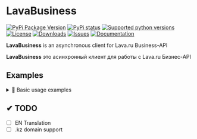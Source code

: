 # LavaBusiness
[![PyPi Package Version](https://img.shields.io/pypi/v/lavabusiness?style=flat-square)](https://pypi.python.org/pypi/lavabusiness)
[![PyPi status](https://img.shields.io/pypi/status/lavabusiness?style=flat-square)](https://pypi.python.org/pypi/lavabusiness)
[![Supported python versions](https://img.shields.io/pypi/pyversions/lavabusiness)](https://pypi.python.org/pypi/lavabusiness)
[![License](https://img.shields.io/github/license/lztrox/lavabusiness?style=flat-square)](https://opensource.org/licenses/MPL-2.0)
[![Downloads](https://img.shields.io/github/downloads/lztrox/lavabusiness/total?style=flat-square)](https://pypi.org/project/lavabusiness/)
[![Issues](https://img.shields.io/github/issues/lztrox/lavabusiness?style=flat-square)](https://github.com/lztrox/lavabusiness/issues)
[![Documentation](https://img.shields.io/readthedocs/lavabusiness?style=flat-square)](https://lavabusiness.readthedocs.io/en/latest/)

**LavaBusiness** is an asynchronous client for Lava.ru Business-API

**LavaBusiness** это асинхронный клиент для работы с Lava.ru Бизнес-API 

## Examples
<details>
  <summary>📕 Basic usage examples</summary>
  
### Создание счета
```python
import asyncio
from LavaBusiness import AioLava

SECRET_KEY = ""
PROJECT_ID = ""

api = AioLava(SECRET_KEY, PROJECT_ID)

async def main():
    invoice = await api.create_invoice(100)
    print(f'Pay url: {invoice.url}')
    print(f'Invoice_id: {invoice.invoice_id}')

asyncio.run(main())
```
  
### Проверка статуса счета
```python
import asyncio
from LavaBusiness import AioLava

SECRET_KEY = ""
PROJECT_ID = ""

api = AioLava(SECRET_KEY, PROJECT_ID)

async def main():
    INVOICE_ID = ""
    status = await api.invoice_status(INVOICE_ID)

    if status == 'success':
        print('Счет оплачен')
    elif status == 'expired':
        print('Счет просрочен')
    else:
        print('Счет ожидает оплаты')
    
asyncio.run(main())
```

### Больше примеров можно найти в директории [`examples/`](https://github.com/lztrox/LavaBusiness/tree/master/examples)

### Подробная документация расположена на сайте - https://lavabusiness.readthedocs.io/en/latest/
</details>

## ✔ TODO
- [ ] EN Translation
- [ ] .kz domain support
